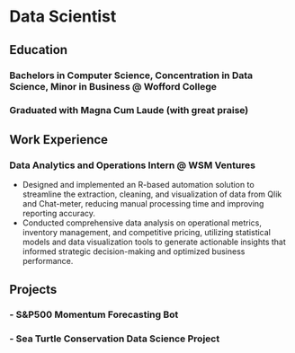 # Data Scientist 

## Education 
### Bachelors in Computer Science, Concentration in Data Science, Minor in Business @ Wofford College
### Graduated with Magna Cum Laude (with great praise)

## Work Experience
### Data Analytics and Operations Intern @ WSM Ventures
- Designed and implemented an R-based automation solution to streamline the extraction, cleaning, and visualization of data from Qlik and Chat-meter, reducing manual processing time and improving reporting accuracy.
- Conducted comprehensive data analysis on operational metrics, inventory management, and competitive pricing, utilizing statistical models and data visualization tools to generate actionable insights that informed strategic decision-making and optimized business performance.

## Projects
### - S&P500 Momentum Forecasting Bot
### - Sea Turtle Conservation Data Science Project
